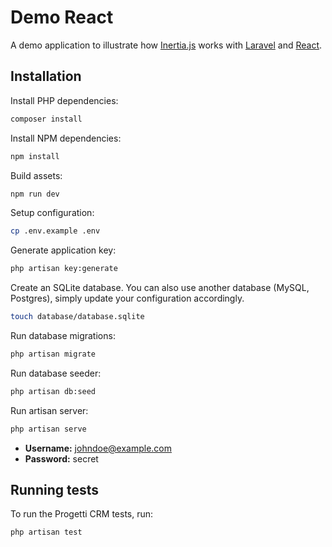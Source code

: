 # Demo React

A demo application to illustrate how [Inertia.js](https://inertiajs.com/) works with [Laravel](https://laravel.com/) and [React](https://reactjs.org/).


## Installation



Install PHP dependencies:

```sh
composer install
```

Install NPM dependencies:

```sh
npm install
```

Build assets:

```sh
npm run dev
```

Setup configuration:

```sh
cp .env.example .env
```

Generate application key:

```sh
php artisan key:generate
```

Create an SQLite database. You can also use another database (MySQL, Postgres), simply update your configuration accordingly.

```sh
touch database/database.sqlite
```

Run database migrations:

```sh
php artisan migrate
```

Run database seeder:

```sh
php artisan db:seed
```

Run artisan server:

```sh
php artisan serve
```


- **Username:** johndoe@example.com
- **Password:** secret

## Running tests

To run the Progetti CRM tests, run:

```
php artisan test
```
